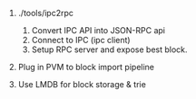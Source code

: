 1. ./tools/ipc2rpc
    1. Convert IPC API into JSON-RPC api
    2. Connect to IPC (ipc client)
    3. Setup RPC server and expose best block.

2. Plug in PVM to block import pipeline

3. Use LMDB for block storage & trie
